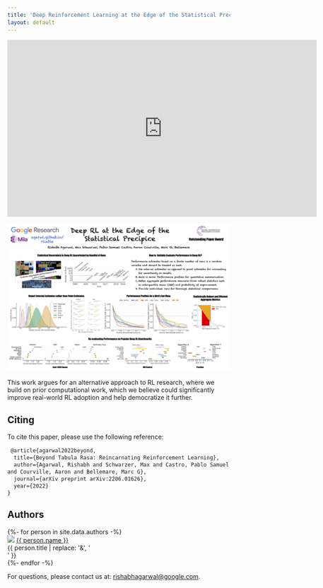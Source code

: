 ```yaml
---
title: 'Deep Reinforcement Learning at the Edge of the Statistical Precipice'
layout: default
---
```


<p align="center">
<iframe align="center" width="700" height="400" src="https://www.youtube.com/embed/XSY9JwqD-bw" title="YouTube video player" frameborder="0" allow="accelerometer; autoplay; clipboard-write; encrypted-media; gyroscope; picture-in-picture" allowfullscreen></iframe>
</p>

<p></p>

<p class="cover" align="center"> <img src="assets/poster.png" /> </p>

This work argues for an alternative approach to RL research, where we build on prior computational work, which we believe could significantly improve real-world RL adoption and help democratize it further.

Citing
------
To cite this paper, please use the following reference:

     @article{agarwal2022beyond,
      title={Beyond Tabula Rasa: Reincarnating Reinforcement Learning},
      author={Agarwal, Rishabh and Schwarzer, Max and Castro, Pablo Samuel and Courville, Aaron and Bellemare, Marc G},
      journal={arXiv preprint arXiv:2206.01626},
      year={2022}
    }


## Authors

<div style="text-align: left;">
{%- for person in site.data.authors -%}
<div class="person">
  <img src="{{ person.image }}" width=140 />
  <a href="{{ person.url | relative_url }}">{{ person.name }}</a><br>
  <span>{{ person.title | replace: '&', '<br>' }}</span>
  <!--span>({{ person.topics }})</span-->
</div>
{%- endfor -%}
</div>


<p style="text-align: left">
For questions, please contact us at:
<a href="mailto:rishabhagarwal@google.com">rishabhagarwal@google.com</a>.
</p>
